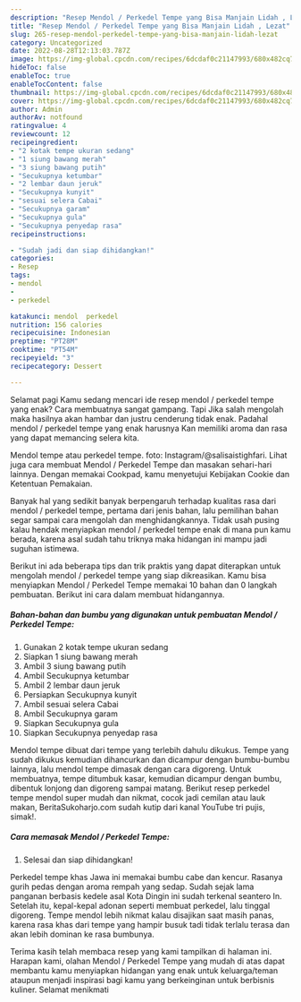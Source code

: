 ```yaml
---
description: "Resep Mendol / Perkedel Tempe yang Bisa Manjain Lidah , Lezat"
title: "Resep Mendol / Perkedel Tempe yang Bisa Manjain Lidah , Lezat"
slug: 265-resep-mendol-perkedel-tempe-yang-bisa-manjain-lidah-lezat
category: Uncategorized
date: 2022-08-28T12:13:03.787Z
image: https://img-global.cpcdn.com/recipes/6dcdaf0c21147993/680x482cq70/mendol-perkedel-tempe-foto-resep-utama.jpg
hideToc: false
enableToc: true
enableTocContent: false
thumbnail: https://img-global.cpcdn.com/recipes/6dcdaf0c21147993/680x482cq70/mendol-perkedel-tempe-foto-resep-utama.jpg
cover: https://img-global.cpcdn.com/recipes/6dcdaf0c21147993/680x482cq70/mendol-perkedel-tempe-foto-resep-utama.jpg
author: Admin
authorAv: notfound
ratingvalue: 4
reviewcount: 12
recipeingredient:
- "2 kotak tempe ukuran sedang"
- "1 siung bawang merah"
- "3 siung bawang putih"
- "Secukupnya ketumbar"
- "2 lembar daun jeruk"
- "Secukupnya kunyit"
- "sesuai selera Cabai"
- "Secukupnya garam"
- "Secukupnya gula"
- "Secukupnya penyedap rasa"
recipeinstructions:

- "Sudah jadi dan siap dihidangkan!"
categories:
- Resep
tags:
- mendol
- 
- perkedel

katakunci: mendol  perkedel 
nutrition: 156 calories
recipecuisine: Indonesian
preptime: "PT28M"
cooktime: "PT54M"
recipeyield: "3"
recipecategory: Dessert

---
```



Selamat pagi Kamu sedang mencari ide resep mendol / perkedel tempe yang enak? Cara membuatnya sangat gampang. Tapi Jika salah mengolah maka hasilnya akan hambar dan justru cenderung tidak enak. Padahal mendol / perkedel tempe yang enak harusnya Kan memiliki aroma dan rasa yang dapat memancing selera kita.


Mendol tempe atau perkedel tempe. foto: Instagram/@salisaistighfari. Lihat juga cara membuat Mendol / Perkedel Tempe dan masakan sehari-hari lainnya. Dengan memakai Cookpad, kamu menyetujui Kebijakan Cookie dan Ketentuan Pemakaian.

Banyak hal yang sedikit banyak berpengaruh terhadap kualitas rasa dari mendol / perkedel tempe, pertama dari jenis bahan, lalu pemilihan bahan segar sampai cara mengolah dan menghidangkannya. Tidak usah pusing kalau hendak menyiapkan mendol / perkedel tempe enak di mana pun kamu berada, karena asal sudah tahu triknya maka hidangan ini mampu jadi suguhan istimewa.


Berikut ini ada beberapa tips dan trik praktis yang dapat diterapkan untuk mengolah mendol / perkedel tempe yang siap dikreasikan. Kamu bisa menyiapkan Mendol / Perkedel Tempe memakai 10 bahan dan 0 langkah pembuatan. Berikut ini cara dalam membuat hidangannya.

<!--inarticleads1-->

##### Bahan-bahan dan bumbu yang digunakan untuk pembuatan Mendol / Perkedel Tempe:

1. Gunakan 2 kotak tempe ukuran sedang
1. Siapkan 1 siung bawang merah
1. Ambil 3 siung bawang putih
1. Ambil Secukupnya ketumbar
1. Ambil 2 lembar daun jeruk
1. Persiapkan Secukupnya kunyit
1. Ambil sesuai selera Cabai
1. Ambil Secukupnya garam
1. Siapkan Secukupnya gula
1. Siapkan Secukupnya penyedap rasa


Mendol tempe dibuat dari tempe yang terlebih dahulu dikukus. Tempe yang sudah dikukus kemudian dihancurkan dan dicampur dengan bumbu-bumbu lainnya, lalu mendol tempe dimasak dengan cara digoreng. Untuk membuatnya, tempe ditumbuk kasar, kemudian dicampur dengan bumbu, dibentuk lonjong dan digoreng sampai matang. Berikut resep perkedel tempe mendol super mudah dan nikmat, cocok jadi cemilan atau lauk makan, BeritaSukoharjo.com sudah kutip dari kanal YouTube tri pujis, simak!. 

<!--inarticleads2-->

##### Cara memasak Mendol / Perkedel Tempe:


1. Selesai dan siap dihidangkan!

Perkedel tempe khas Jawa ini memakai bumbu cabe dan kencur. Rasanya gurih pedas dengan aroma rempah yang sedap. Sudah sejak lama panganan berbasis kedele asal Kota Dingin ini sudah terkenal seantero In. Setelah itu, kepal-kepal adonan seperti membuat perkedel, lalu tinggal digoreng. Tempe mendol lebih nikmat kalau disajikan saat masih panas, karena rasa khas dari tempe yang hampir busuk tadi tidak terlalu terasa dan akan lebih dominan ke rasa bumbunya. 

Terima kasih telah membaca resep yang kami tampilkan di halaman ini. Harapan kami, olahan Mendol / Perkedel Tempe yang mudah di atas dapat membantu kamu menyiapkan hidangan yang enak untuk keluarga/teman ataupun menjadi inspirasi bagi kamu yang berkeinginan untuk berbisnis kuliner. Selamat menikmati

